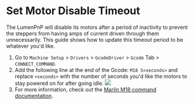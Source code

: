 # Set Motor Disable Timeout

The LumenPnP will disable its motors after a period of inactivity to prevent the steppers from having amps of current driven through them unnecessarily. This guide shows how to update this timeout period to be whatever you'd like.

1. Go to `Machine Setup` > `Drivers` > `GcodeDriver` > `Gcode` Tab > `CONNECT_COMMAND`.
2. Add the following line at the end of the Gcode: `M18 S<seconds>` and replace `<seconds>` with the number of seconds you'd like the motors to stay powered on for after going idle.
   ![](img/motor-timeout.png)
3. For more information, check out the [Marlin M18 command documentation](https://marlinfw.org/docs/gcode/M018.html).
